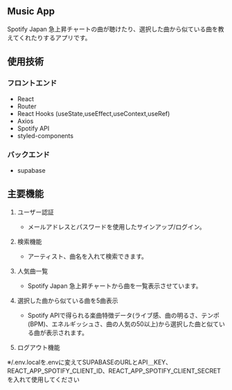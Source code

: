## Music App
Spotify Japan 急上昇チャートの曲が聴けたり、選択した曲から似ている曲を教えてくれたりするアプリです。

## 使用技術
### フロントエンド
- React
- Router
- React Hooks (useState,useEffect,useContext,useRef)
- Axios
- Spotify API
- styled-components

### バックエンド
- supabase

## 主要機能
1. ユーザー認証
   - メールアドレスとパスワードを使用したサインアップ/ログイン。

2. 検索機能
   - アーティスト、曲名を入れて検索できます。

3. 人気曲一覧
   - Spotify Japan 急上昇チャートから曲を一覧表示させています。

4. 選択した曲から似ている曲を5曲表示
   - Spotify APIで得られる楽曲特徴データ(ライブ感、曲の明るさ、テンポ(BPM)、エネルギッシュさ、曲の人気の50以上)から選択した曲と似ている曲が表示されます。

5. ログアウト機能

※/.env.localを.envに変えてSUPABASEのURLとAPI＿KEY、REACT_APP_SPOTIFY_CLIENT_ID、REACT_APP_SPOTIFY_CLIENT_SECRETを入れて使用してください
